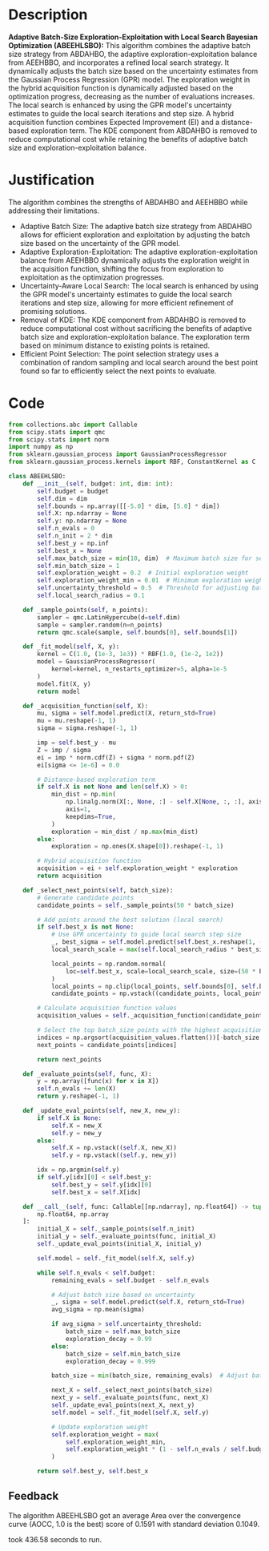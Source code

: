 # Description
**Adaptive Batch-Size Exploration-Exploitation with Local Search Bayesian Optimization (ABEEHLSBO):** This algorithm combines the adaptive batch size strategy from ABDAHBO, the adaptive exploration-exploitation balance from AEEHBBO, and incorporates a refined local search strategy. It dynamically adjusts the batch size based on the uncertainty estimates from the Gaussian Process Regression (GPR) model. The exploration weight in the hybrid acquisition function is dynamically adjusted based on the optimization progress, decreasing as the number of evaluations increases. The local search is enhanced by using the GPR model's uncertainty estimates to guide the local search iterations and step size. A hybrid acquisition function combines Expected Improvement (EI) and a distance-based exploration term. The KDE component from ABDAHBO is removed to reduce computational cost while retaining the benefits of adaptive batch size and exploration-exploitation balance.

# Justification
The algorithm combines the strengths of ABDAHBO and AEEHBBO while addressing their limitations.
- Adaptive Batch Size: The adaptive batch size strategy from ABDAHBO allows for efficient exploration and exploitation by adjusting the batch size based on the uncertainty of the GPR model.
- Adaptive Exploration-Exploitation: The adaptive exploration-exploitation balance from AEEHBBO dynamically adjusts the exploration weight in the acquisition function, shifting the focus from exploration to exploitation as the optimization progresses.
- Uncertainty-Aware Local Search: The local search is enhanced by using the GPR model's uncertainty estimates to guide the local search iterations and step size, allowing for more efficient refinement of promising solutions.
- Removal of KDE: The KDE component from ABDAHBO is removed to reduce computational cost without sacrificing the benefits of adaptive batch size and exploration-exploitation balance. The exploration term based on minimum distance to existing points is retained.
- Efficient Point Selection: The point selection strategy uses a combination of random sampling and local search around the best point found so far to efficiently select the next points to evaluate.

# Code
```python
from collections.abc import Callable
from scipy.stats import qmc
from scipy.stats import norm
import numpy as np
from sklearn.gaussian_process import GaussianProcessRegressor
from sklearn.gaussian_process.kernels import RBF, ConstantKernel as C

class ABEEHLSBO:
    def __init__(self, budget: int, dim: int):
        self.budget = budget
        self.dim = dim
        self.bounds = np.array([[-5.0] * dim, [5.0] * dim])
        self.X: np.ndarray = None
        self.y: np.ndarray = None
        self.n_evals = 0
        self.n_init = 2 * dim
        self.best_y = np.inf
        self.best_x = None
        self.max_batch_size = min(10, dim)  # Maximum batch size for selecting points
        self.min_batch_size = 1
        self.exploration_weight = 0.2  # Initial exploration weight
        self.exploration_weight_min = 0.01  # Minimum exploration weight
        self.uncertainty_threshold = 0.5  # Threshold for adjusting batch size
        self.local_search_radius = 0.1

    def _sample_points(self, n_points):
        sampler = qmc.LatinHypercube(d=self.dim)
        sample = sampler.random(n=n_points)
        return qmc.scale(sample, self.bounds[0], self.bounds[1])

    def _fit_model(self, X, y):
        kernel = C(1.0, (1e-3, 1e3)) * RBF(1.0, (1e-2, 1e2))
        model = GaussianProcessRegressor(
            kernel=kernel, n_restarts_optimizer=5, alpha=1e-5
        )
        model.fit(X, y)
        return model

    def _acquisition_function(self, X):
        mu, sigma = self.model.predict(X, return_std=True)
        mu = mu.reshape(-1, 1)
        sigma = sigma.reshape(-1, 1)

        imp = self.best_y - mu
        Z = imp / sigma
        ei = imp * norm.cdf(Z) + sigma * norm.pdf(Z)
        ei[sigma <= 1e-6] = 0.0

        # Distance-based exploration term
        if self.X is not None and len(self.X) > 0:
            min_dist = np.min(
                np.linalg.norm(X[:, None, :] - self.X[None, :, :], axis=2),
                axis=1,
                keepdims=True,
            )
            exploration = min_dist / np.max(min_dist)
        else:
            exploration = np.ones(X.shape[0]).reshape(-1, 1)

        # Hybrid acquisition function
        acquisition = ei + self.exploration_weight * exploration
        return acquisition

    def _select_next_points(self, batch_size):
        # Generate candidate points
        candidate_points = self._sample_points(50 * batch_size)

        # Add points around the best solution (local search)
        if self.best_x is not None:
            # Use GPR uncertainty to guide local search step size
            _, best_sigma = self.model.predict(self.best_x.reshape(1, -1), return_std=True)
            local_search_scale = max(self.local_search_radius * best_sigma, 0.01)  # Ensure a minimum scale

            local_points = np.random.normal(
                loc=self.best_x, scale=local_search_scale, size=(50 * batch_size, self.dim)
            )
            local_points = np.clip(local_points, self.bounds[0], self.bounds[1])
            candidate_points = np.vstack((candidate_points, local_points))

        # Calculate acquisition function values
        acquisition_values = self._acquisition_function(candidate_points)

        # Select the top batch_size points with the highest acquisition values
        indices = np.argsort(acquisition_values.flatten())[-batch_size:]
        next_points = candidate_points[indices]

        return next_points

    def _evaluate_points(self, func, X):
        y = np.array([func(x) for x in X])
        self.n_evals += len(X)
        return y.reshape(-1, 1)

    def _update_eval_points(self, new_X, new_y):
        if self.X is None:
            self.X = new_X
            self.y = new_y
        else:
            self.X = np.vstack((self.X, new_X))
            self.y = np.vstack((self.y, new_y))

        idx = np.argmin(self.y)
        if self.y[idx][0] < self.best_y:
            self.best_y = self.y[idx][0]
            self.best_x = self.X[idx]

    def __call__(self, func: Callable[[np.ndarray], np.float64]) -> tuple[
        np.float64, np.array
    ]:
        initial_X = self._sample_points(self.n_init)
        initial_y = self._evaluate_points(func, initial_X)
        self._update_eval_points(initial_X, initial_y)

        self.model = self._fit_model(self.X, self.y)

        while self.n_evals < self.budget:
            remaining_evals = self.budget - self.n_evals

            # Adjust batch size based on uncertainty
            _, sigma = self.model.predict(self.X, return_std=True)
            avg_sigma = np.mean(sigma)

            if avg_sigma > self.uncertainty_threshold:
                batch_size = self.max_batch_size
                exploration_decay = 0.99
            else:
                batch_size = self.min_batch_size
                exploration_decay = 0.999

            batch_size = min(batch_size, remaining_evals)  # Adjust batch size to budget

            next_X = self._select_next_points(batch_size)
            next_y = self._evaluate_points(func, next_X)
            self._update_eval_points(next_X, next_y)
            self.model = self._fit_model(self.X, self.y)

            # Update exploration weight
            self.exploration_weight = max(
                self.exploration_weight_min,
                self.exploration_weight * (1 - self.n_evals / self.budget),
            )

        return self.best_y, self.best_x
```
## Feedback
 The algorithm ABEEHLSBO got an average Area over the convergence curve (AOCC, 1.0 is the best) score of 0.1591 with standard deviation 0.1049.

took 436.58 seconds to run.